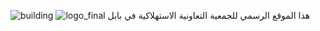 ![building](https://github.com/user-attachments/assets/a1cc7022-031b-4e6c-9e18-1aadba53bf7b)
![logo_final](https://github.com/user-attachments/assets/7c12790d-cb37-4c17-81ef-1b0d9d526ac8)
هذا الموقع الرسمي للجمعية التعاونية الاستهلاكية في بابل
